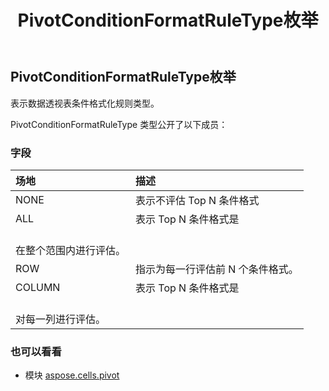 ﻿---
title: PivotConditionFormatRuleType枚举
second_title: Aspose.Cells for Python via .NET API 参考资料
description:
type: docs
weight: 130
url: /zh/python-net/aspose.cells.pivot/pivotconditionformatruletype/
is_root: false
---
##  PivotConditionFormatRuleType枚举
表示数据透视表条件格式化规则类型。



PivotConditionFormatRuleType 类型公开了以下成员：

### 字段
|场地|描述|
| :- | :- |
| NONE |表示不评估 Top N 条件格式|
| ALL |表示 Top N 条件格式是<br/>在整个范围内进行评估。|
| ROW |指示为每一行评估前 N 个条件格式。|
| COLUMN |表示 Top N 条件格式是<br/>对每一列进行评估。|



### 也可以看看
* 模块 [aspose.cells.pivot](..)
